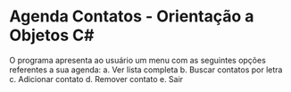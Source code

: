 # Agenda Contatos  - Orientação a Objetos C#


 O programa apresenta ao usuário um menu com as seguintes opções referentes a sua agenda:
a. Ver lista completa
b. Buscar contatos por letra
c. Adicionar contato
d. Remover contato
e. Sair
